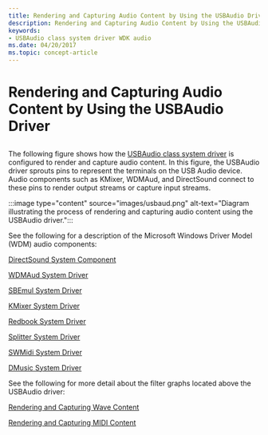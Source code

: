 ```yaml
---
title: Rendering and Capturing Audio Content by Using the USBAudio Driver
description: Rendering and Capturing Audio Content by Using the USBAudio Driver
keywords:
- USBAudio class system driver WDK audio
ms.date: 04/20/2017
ms.topic: concept-article
---
```


# Rendering and Capturing Audio Content by Using the USBAudio Driver


## <span id="ddk_rendering_and_capturing_audio_content_by_using_the_usbaudio_driver"></span><span id="DDK_RENDERING_AND_CAPTURING_AUDIO_CONTENT_BY_USING_THE_USBAUDIO_DRIVER"></span>


The following figure shows how the [USBAudio class system driver](kernel-mode-wdm-audio-components.md#usbaudio_class_system_driver) is configured to render and capture audio content. In this figure, the USBAudio driver sprouts pins to represent the terminals on the USB Audio device. Audio components such as KMixer, WDMAud, and DirectSound connect to these pins to render output streams or capture input streams.

:::image type="content" source="images/usbaud.png" alt-text="Diagram illustrating the process of rendering and capturing audio content using the USBAudio driver.":::

See the following for a description of the Microsoft Windows Driver Model (WDM) audio components:

[DirectSound System Component](user-mode-wdm-audio-components.md#directsound_system_component)

[WDMAud System Driver](user-mode-wdm-audio-components.md#wdmaud_system_driver)

[SBEmul System Driver](kernel-mode-wdm-audio-components.md#sbemul_system_driver)

[KMixer System Driver](kernel-mode-wdm-audio-components.md#kmixer_system_driver)

[Redbook System Driver](kernel-mode-wdm-audio-components.md#redbook_system_driver)

[Splitter System Driver](kernel-mode-wdm-audio-components.md#splitter_system_driver)

[SWMidi System Driver](kernel-mode-wdm-audio-components.md#swmidi_system_driver)

[DMusic System Driver](kernel-mode-wdm-audio-components.md#dmusic_system_driver)

See the following for more detail about the filter graphs located above the USBAudio driver:

[Rendering and Capturing Wave Content](rendering-and-capturing-wave-content.md)

[Rendering and Capturing MIDI Content](rendering-and-capturing-midi-content.md)

 

 




